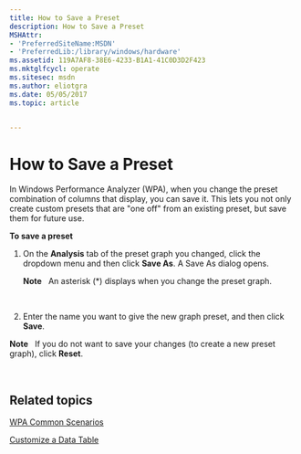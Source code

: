 ```yaml
---
title: How to Save a Preset
description: How to Save a Preset
MSHAttr:
- 'PreferredSiteName:MSDN'
- 'PreferredLib:/library/windows/hardware'
ms.assetid: 119A7AF8-38E6-4233-B1A1-41C0D3D2F423
ms.mktglfcycl: operate
ms.sitesec: msdn
ms.author: eliotgra
ms.date: 05/05/2017
ms.topic: article


---
```


# How to Save a Preset


In Windows Performance Analyzer (WPA), when you change the preset combination of columns that display, you can save it. This lets you not only create custom presets that are "one off" from an existing preset, but save them for future use.

**To save a preset**

1.  On the **Analysis** tab of the preset graph you changed, click the dropdown menu and then click **Save As**. A Save As dialog opens.

    **Note**  
    An asterisk (\*) displays when you change the preset graph.

     

2.  Enter the name you want to give the new graph preset, and then click **Save**.

**Note**  
If you do not want to save your changes (to create a new preset graph), click **Reset**.

 

## Related topics


[WPA Common Scenarios](windows-performance-analyzer-common-scenarios.md)

[Customize a Data Table](customize-a-data-table.md)

 

 







